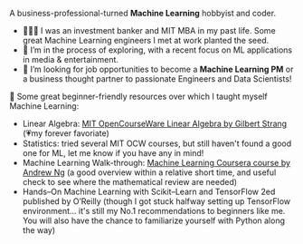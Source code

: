 A business-professional-turned **Machine Learning** hobbyist and coder.

- 👩🏻‍💼 I was an investment banker and MIT MBA in my past life. Some great Machine Learning engineers I met at work planted the seed.
- 🔭 I’m in the process of exploring, with a recent focus on ML applications in media & entertainment.
- 👯 I’m looking for job opportunities to become a **Machine Learning PM** or a business thought partner to passionate Engineers and Data Scientists!

🌱 Some great beginner-friendly resources over which I taught myself Machine Learning:
- Linear Algebra: [MIT OpenCourseWare Linear Algebra by Gilbert Strang](https://www.youtube.com/playlist?list=PL221E2BBF13BECF6C) (💗my forever favoriate)
- Statistics: tried several MIT OCW courses, but still haven't found a good one for ML, let me know if you have any in mind!
- Machine Learning Walk-through: [Machine Learning Coursera course by Andrew Ng](https://www.coursera.org/specializations/machine-learning-introduction#courses) (a good overview within a relative short time, and useful check to see where the mathematical review are needed)
- Hands–On Machine Learning with Scikit–Learn and TensorFlow 2ed published by O’Reilly (though I got stuck halfway setting up TensorFlow environment... it's still my No.1 recommendations to beginners like me. You will also have the chance to familiarize yourself with Python along the way)

<!--
**silviazeng/silviazeng** is a ✨ _special_ ✨ repository because its `README.md` (this file) appears on your GitHub profile.

Here are some ideas to get you started:

- 🔭 I’m currently working on ...
- 🌱 I’m currently learning ...
- 👯 I’m looking to collaborate on ...
- 🤔 I’m looking for help with ...
- 💬 Ask me about ...
- 📫 How to reach me: ...
- 😄 Pronouns: ...
- ⚡ Fun fact: ...
-->
